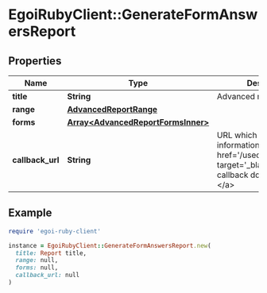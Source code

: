 # EgoiRubyClient::GenerateFormAnswersReport

## Properties

| Name | Type | Description | Notes |
| ---- | ---- | ----------- | ----- |
| **title** | **String** | Advanced report title |  |
| **range** | [**AdvancedReportRange**](AdvancedReportRange.md) |  |  |
| **forms** | [**Array&lt;AdvancedReportFormsInner&gt;**](AdvancedReportFormsInner.md) |  |  |
| **callback_url** | **String** | URL which will receive the information of the report &lt;a href&#x3D;&#39;/usecases/callbacks/&#39; target&#x3D;&#39;_blank&#39;&gt;[Go to callback documentation]&lt;/a&gt; | [optional] |

## Example

```ruby
require 'egoi-ruby-client'

instance = EgoiRubyClient::GenerateFormAnswersReport.new(
  title: Report title,
  range: null,
  forms: null,
  callback_url: null
)
```

